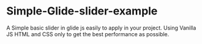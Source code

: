 # Simple-Glide-slider-example
A Simple basic slider in glide js easily to apply in your project.
Using Vanilla JS HTML and CSS only to get the best performance as possible.
